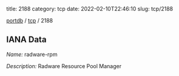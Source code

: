 title: 2188
category: tcp
date: 2022-02-10T22:46:10
slug: tcp/2188

[portdb](/) / [tcp](/category/tcp.html) / 2188


## IANA Data

_Name:_ radware-rpm

_Description:_ Radware Resource Pool Manager

